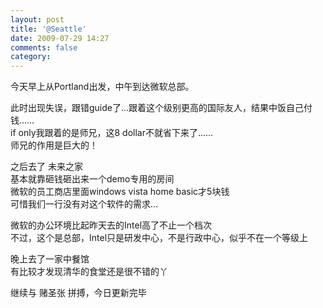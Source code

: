 ```yaml
---
layout: post
title: '@Seattle'
date: 2009-07-29 14:27
comments: false
category: 
---
```

    

今天早上从Portland出发，中午到达微软总部。  
  
此时出现失误，跟错guide了…跟着这个级别更高的国际友人，结果中饭自己付钱……  
if only我跟着的是师兄，这8 dollar不就省下来了……  
师兄的作用是巨大的！  
  
之后去了 未来之家  
基本就靠砸钱砸出来一个demo专用的房间  
微软的员工商店里面windows vista home basic才5块钱  
可惜我们一行没有对这个软件的需求…  
  
微软的办公环境比起昨天去的Intel高了不止一个档次  
不过，这个是总部，Intel只是研发中心，不是行政中心，似乎不在一个等级上  
  
晚上去了一家中餐馆  
有比较才发现清华的食堂还是很不错的丫  
  
继续与 赌圣张 拼搏，今日更新完毕  

